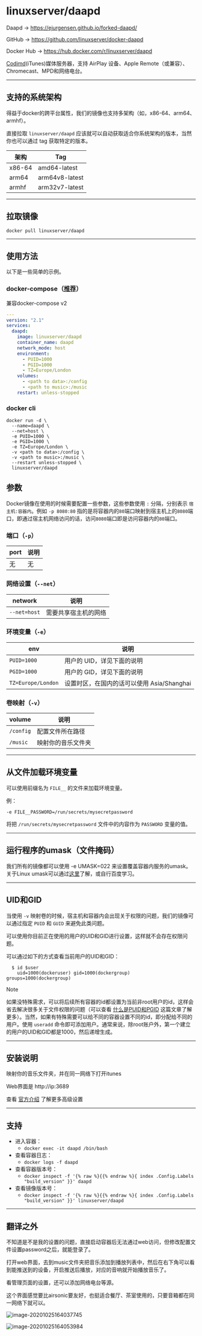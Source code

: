 # linuxserver/daapd

Daapd → https://ejurgensen.github.io/forked-daapd/

GitHub → https://github.com/linuxserver/docker-daapd

Docker Hub → https://hub.docker.com/r/linuxserver/daapd

[Codimd](https://demo.codimd.org/)(iTunes)媒体服务器，支持 AirPlay 设备、Apple Remote（或兼容）、Chromecast、MPD和网络电台。

------

## 支持的系统架构

得益于docker的跨平台属性，我们的镜像也支持多架构（如，x86-64、arm64、armhf）。

直接拉取 `linuxserver/daapd` 应该就可以自动获取适合你系统架构的版本，当然你也可以通过 tag 获取特定的版本。

| 架构   | Tag            |
| ------ | -------------- |
| x86-64 | amd64-latest   |
| arm64  | arm64v8-latest |
| armhf  | arm32v7-latest |


------

## 拉取镜像

```shell
docker pull linuxserver/daapd
```

------

## 使用方法

以下是一些简单的示例。

### docker-compose（[推荐](general/docker-compose.md)）

兼容docker-compose v2

```yaml
---
version: "2.1"
services:
  daapd:
    image: linuxserver/daapd
    container_name: daapd
    network_mode: host
    environment:
      - PUID=1000
      - PGID=1000
      - TZ=Europe/London
    volumes:
      - <path to data>:/config
      - <path to music>:/music
    restart: unless-stopped
```

### docker cli

```shell
docker run -d \
  --name=daapd \
  --net=host \
  -e PUID=1000 \
  -e PGID=1000 \
  -e TZ=Europe/London \
  -v <path to data>:/config \
  -v <path to music>:/music \
  --restart unless-stopped \
  linuxserver/daapd
```

## 参数

Docker镜像在使用的时候需要配置一些参数，这些参数使用 `:` 分隔，分别表示 `宿主机:容器内`。例如 `-p 8080:80` 指的是将容器内的`80`端口映射到宿主机上的`8080`端口，即通过宿主机网络访问的话，访问`8080`端口即是访问容器内的`80`端口。

### 端口（`-p`）

| port | 说明    |
| ---- | ------- |
| 无   | 无 |

### 网络设置（`--net`）
| network | 说明    |
| ---- | ------- |
| `--net=host`   | 需要共享宿主机的网络 |

### 环境变量（`-e`）

| env                | 说明                                       |
| ------------------ | ------------------------------------------ |
| `PUID=1000`        | 用户的 UID，详见下面的说明                 |
| `PGID=1000`        | 用户的 GID，详见下面的说明                 |
| `TZ=Europe/London` | 设置时区，在国内的话可以使用 Asia/Shanghai |

### 卷映射（`-v`）

| volume    | 说明               |
| --------- | ------------------ |
| `/config` | 配置文件所在路径   |
| `/music`  | 映射你的音乐文件夹 |

------

## 从文件加载环境变量

可以使用前缀名为 `FILE__` 的文件来加载环境变量。

例：

```
-e FILE__PASSWORD=/run/secrets/mysecretpassword
```

将把 `/run/secrets/mysecretpassword` 文件中的内容作为 `PASSWORD` 变量的值。

------

## 运行程序的umask（文件掩码）

我们所有的镜像都可以使用 -e UMASK=022 来设置覆盖容器内服务的umask。关于Linux umask可以通过[这里](https://en.wikipedia.org/wiki/Umask)了解，或自行百度学习。

------

## UID和GID

当使用 `-v` 映射卷的时候，宿主机和容器内会出现关于权限的问题，我们的镜像可以通过指定 `PUID` 和 `GUID` 来避免此类问题。

可以使用你目前正在使用的用户的UID和GID进行设置，这样就不会存在权限问题。

可以通过如下的方式查看当前用户的UID和GID：

```shell
  $ id $user
    uid=1000(dockeruser) gid=1000(dockergroup) groups=1000(dockergroup)
```

> [!NOTE]
>
> 如果没特殊需求，可以将后续所有容器的id都设置为当前非root用户的id，这样会省去解决很多关于文件权限的问题（可以查看 [什么是PUID和PGID](general/understanding-puid-and-pgid.md) 这篇文章了解更多）。当然，如果有特殊需要可以给不同的容器设置不同的id，即分配给不同的用户。使用 `useradd` 命令即可添加用户。通常来说，除root账户外，第一个建立的用户的UID和GID都是1000，然后递增生成。

------

## 安装说明

映射你的音乐文件夹，并在同一网络下打开itunes

Web界面是 http://ip:3689

查看 [官方介绍](https://ejurgensen.github.io/forked-daapd/) 了解更多高级设置

------

## 支持

- 进入容器：
  - `docker exec -it daapd /bin/bash`
- 查看容器日志：
  - `docker logs -f daapd`
- 查看容器版本号：
  - `docker inspect -f '{% raw %}{{% endraw %}{ index .Config.Labels "build_version" }}' daapd`
- 查看镜像版本号：
  - `docker inspect -f '{% raw %}{{% endraw %}{ index .Config.Labels "build_version" }}' linuxserver/daapd`

------

## 翻译之外

不知道是不是我的设置的问题，直接启动容器后无法通过web访问，但修改配置文件设置password之后，就能登录了。

打开web界面，去到music文件夹把音乐添加到播放列表中，然后在右下角可以看到能推送到的设备，开启推送后播放，对应的音响就开始播放音乐了。

看管理页面的设置，还可以添加网络电台等源。

这个界面感觉要比airsonic要友好，也挺适合餐厅、茶室使用的，只要音箱都在同一网络下就可以。

![image-20201025164037745](https://pic.watercalmx.com/pic/image-20201025164037745.png)

![image-20201025164053984](https://pic.watercalmx.com/pic/image-20201025164053984.png)